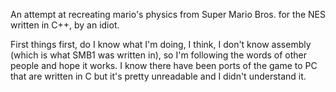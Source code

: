An attempt at recreating mario's physics from Super Mario Bros. for the NES written in C++, by an idiot.

First things first, do I know what I'm doing, I think, I don't know assembly (which is what SMB1 was written in), so I'm following the words of other people and hope it works.
I know there have been ports of the game to PC that are written in C but it's pretty unreadable and I didn't understand it.
